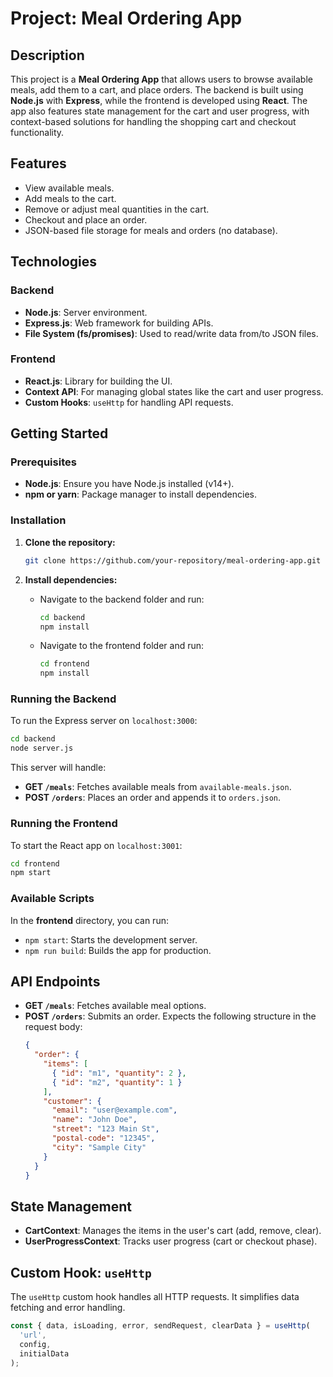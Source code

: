 # Project: Meal Ordering App

## Description

This project is a **Meal Ordering App** that allows users to browse available meals, add them to a cart, and place orders. The backend is built using **Node.js** with **Express**, while the frontend is developed using **React**. The app also features state management for the cart and user progress, with context-based solutions for handling the shopping cart and checkout functionality.

## Features

- View available meals.
- Add meals to the cart.
- Remove or adjust meal quantities in the cart.
- Checkout and place an order.
- JSON-based file storage for meals and orders (no database).

## Technologies

### Backend

- **Node.js**: Server environment.
- **Express.js**: Web framework for building APIs.
- **File System (fs/promises)**: Used to read/write data from/to JSON files.

### Frontend

- **React.js**: Library for building the UI.
- **Context API**: For managing global states like the cart and user progress.
- **Custom Hooks**: `useHttp` for handling API requests.



## Getting Started

### Prerequisites

- **Node.js**: Ensure you have Node.js installed (v14+).
- **npm or yarn**: Package manager to install dependencies.

### Installation

1. **Clone the repository:**
   ```bash
   git clone https://github.com/your-repository/meal-ordering-app.git
   ```

2. **Install dependencies:**
   - Navigate to the backend folder and run:
     ```bash
     cd backend
     npm install
     ```

   - Navigate to the frontend folder and run:
     ```bash
     cd frontend
     npm install
     ```

### Running the Backend

To run the Express server on `localhost:3000`:

```bash
cd backend
node server.js
```

This server will handle:
- **GET `/meals`**: Fetches available meals from `available-meals.json`.
- **POST `/orders`**: Places an order and appends it to `orders.json`.

### Running the Frontend

To start the React app on `localhost:3001`:

```bash
cd frontend
npm start
```

### Available Scripts

In the **frontend** directory, you can run:

- `npm start`: Starts the development server.
- `npm run build`: Builds the app for production.

## API Endpoints

- **GET `/meals`**: Fetches available meal options.
- **POST `/orders`**: Submits an order. Expects the following structure in the request body:
  ```json
  {
    "order": {
      "items": [
        { "id": "m1", "quantity": 2 },
        { "id": "m2", "quantity": 1 }
      ],
      "customer": {
        "email": "user@example.com",
        "name": "John Doe",
        "street": "123 Main St",
        "postal-code": "12345",
        "city": "Sample City"
      }
    }
  }
  ```

## State Management

- **CartContext**: Manages the items in the user's cart (add, remove, clear).
- **UserProgressContext**: Tracks user progress (cart or checkout phase).

## Custom Hook: `useHttp`

The `useHttp` custom hook handles all HTTP requests. It simplifies data fetching and error handling.

```js
const { data, isLoading, error, sendRequest, clearData } = useHttp(
  'url', 
  config, 
  initialData
);
```



